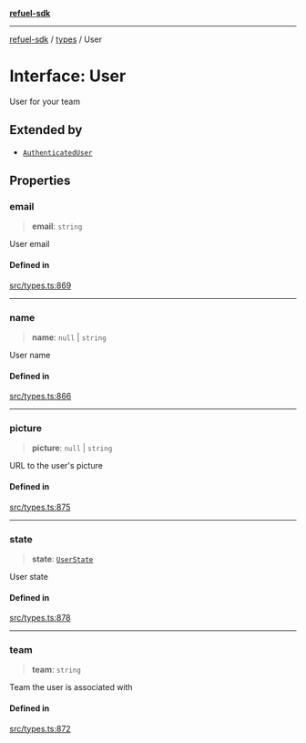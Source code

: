 [**refuel-sdk**](../../README.md)

***

[refuel-sdk](../../modules.md) / [types](../README.md) / User

# Interface: User

User for your team

## Extended by

- [`AuthenticatedUser`](AuthenticatedUser.md)

## Properties

### email

> **email**: `string`

User email

#### Defined in

[src/types.ts:869](https://github.com/refuel-ai/refuel-sdk/blob/ce96b857bf5c9f1c73e98ea4629535109c473935/src/types.ts#L869)

***

### name

> **name**: `null` \| `string`

User name

#### Defined in

[src/types.ts:866](https://github.com/refuel-ai/refuel-sdk/blob/ce96b857bf5c9f1c73e98ea4629535109c473935/src/types.ts#L866)

***

### picture

> **picture**: `null` \| `string`

URL to the user's picture

#### Defined in

[src/types.ts:875](https://github.com/refuel-ai/refuel-sdk/blob/ce96b857bf5c9f1c73e98ea4629535109c473935/src/types.ts#L875)

***

### state

> **state**: [`UserState`](../enumerations/UserState.md)

User state

#### Defined in

[src/types.ts:878](https://github.com/refuel-ai/refuel-sdk/blob/ce96b857bf5c9f1c73e98ea4629535109c473935/src/types.ts#L878)

***

### team

> **team**: `string`

Team the user is associated with

#### Defined in

[src/types.ts:872](https://github.com/refuel-ai/refuel-sdk/blob/ce96b857bf5c9f1c73e98ea4629535109c473935/src/types.ts#L872)
